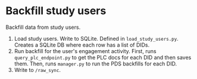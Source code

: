 # Backfill study users

Backfill data from study users.

1. Load study users. Write to SQLite. Defined in `load_study_users.py`. Creates a SQLite DB where each row has a list of DIDs.
2. Run backfill for the user's engagement activity. First, runs `query_plc_endpoint.py` to get the PLC docs for each DID and then saves them. Then, runs `manager.py` to run the PDS backfills for each DID.
3. Write to `/raw_sync`.
